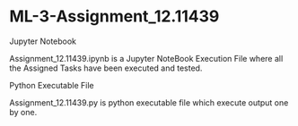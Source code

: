 # ML-3-Assignment_12.11439

Jupyter Notebook

Assignment_12.11439.ipynb is a Jupyter NoteBook Execution File where all the Assigned Tasks have been executed and tested.

Python Executable File

Assignment_12.11439.py is python executable file which execute output one by one.
